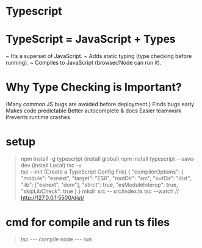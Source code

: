 
# Typescript
# TypeScript = JavaScript + Types

~ It’s a superset of JavaScript.
~ Adds static typing (type checking before running).
~ Compiles to JavaScript (browser/Node can run it).


# Why Type Checking is Important?
(Many common JS bugs are avoided before deployment.)
Finds bugs early
Makes code predictable
Better autocomplete & docs
Easier teamwork
Prevents runtime crashes

# setup
> npm install -g typescript (install global)
> npm install typescript --save-dev (install Local)
> tsc -v  
> tsc --init (Create a TypeScript Config File)
{
  "compilerOptions": {
    "module": "esnext",
    "target": "ES6",
    "rootDir": "src",
    "outDir": "dist",
    "lib": ["esnext", "dom"],
    "strict": true,
    "esModuleInterop": true,
    "skipLibCheck": true
  }
}
> mkdir src
       -- src/index.ts
> tsc --watch
// http://127.0.0.1:5500/dist/

# cmd for compile and run ts files
> tsc   <filename>      ---   compile 
> node <filename>     ---  run